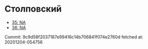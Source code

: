 # Столповский
- [35: NA](35.md)
- [36: NA](36.md)

Commit: 9c9d58f2037187e99416c14b706841f074e2760d
 fetched at: 20201204-054756
